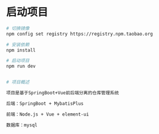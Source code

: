 <!--
 * @Description: 
 * @Author: warehouse
 * @Date: 2023-03-04 15:31:03
-->
# 启动项目
``` bash
# 切换镜像
npm config set registry https://registry.npm.taobao.org

# 安装依赖
npm install

# 启动项目
npm run dev


# 项目概述

项目是基于SpringBoot+Vue前后端分离的仓库管理系统

后端：SpringBoot + MybatisPlus

前端：Node.js + Vue + element-ui

数据库：mysql


